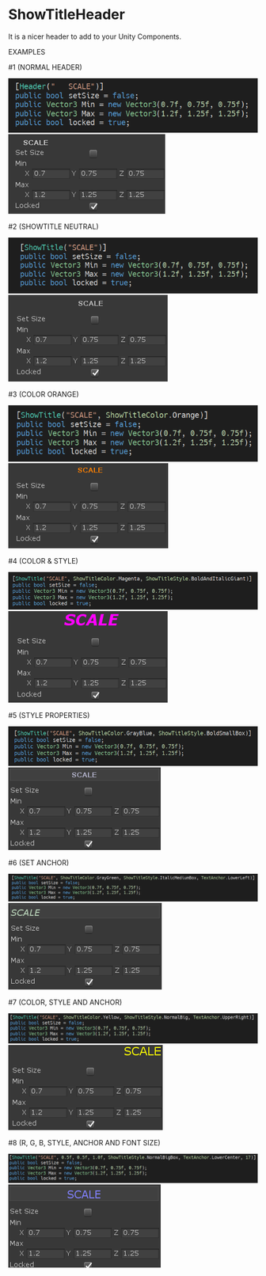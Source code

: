 # ShowTitleHeader
It is a nicer header to add to your Unity Components.

EXAMPLES

#1 (NORMAL HEADER)

![](Plugins/ShowTitleHeader/Samples/1A.png)
![](Plugins/ShowTitleHeader/Samples/1B.png)

#2 (SHOWTITLE NEUTRAL)

![](Plugins/ShowTitleHeader/Samples/2A.png)
![](Plugins/ShowTitleHeader/Samples/2B.png)

#3 (COLOR ORANGE)

![](Plugins/ShowTitleHeader/Samples/3A.png)
![](Plugins/ShowTitleHeader/Samples/3B.png)

#4  (COLOR & STYLE)

![](Plugins/ShowTitleHeader/Samples/4A.png)
![](Plugins/ShowTitleHeader/Samples/4B.png)

#5 (STYLE PROPERTIES)

![](Plugins/ShowTitleHeader/Samples/5A.png)
![](Plugins/ShowTitleHeader/Samples/5B.png)

#6 (SET ANCHOR)

![](Plugins/ShowTitleHeader/Samples/6A.png)
![](Plugins/ShowTitleHeader/Samples/6B.png)

#7 (COLOR, STYLE AND ANCHOR)

![](Plugins/ShowTitleHeader/Samples/7A.png)
![](Plugins/ShowTitleHeader/Samples/7B.png)

#8 (R, G, B, STYLE, ANCHOR AND FONT SIZE)

![](Plugins/ShowTitleHeader/Samples/8A.png)
![](Plugins/ShowTitleHeader/Samples/8B.png)
